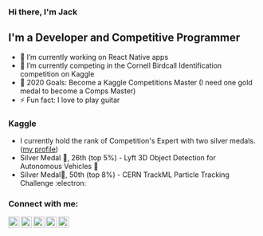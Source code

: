 ### Hi there, I'm Jack

## I'm a Developer and Competitive Programmer
- 🔭 I’m currently working on React Native apps
- 🌱 I’m currently competing in the Cornell Birdcall Identification competition on Kaggle
- 🥅 2020 Goals: Become a Kaggle Competitions Master (I need one gold medal to become a Comps Master)
- ⚡ Fun fact: I love to play guitar

### Kaggle
- I currently hold the rank of Competition's Expert with two silver medals. ([my profile](https://www.kaggle.com/jackvial))
- Silver Medal 🥈, 26th (top 5%) - Lyft 3D Object Detection for Autonomous Vehicles :car:
- Silver Medal🥈, 50th (top 8%) - CERN TrackML Particle Tracking Challenge :electron:

### Connect with me:

[<img align="left" alt="jackvial | LinkedIn" width="22px" src="https://cdn.jsdelivr.net/npm/simple-icons@v3/icons/linkedin.svg" />][linkedin]
[<img align="left" alt="jackvial | Kaggle" width="22px" src="https://cdn.jsdelivr.net/npm/simple-icons@v3/icons/kaggle.svg" />][kaggle]
[<img align="left" alt="jackvial | Instagram" width="22px" src="https://cdn.jsdelivr.net/npm/simple-icons@v3/icons/instagram.svg" />][instagram]
[<img align="left" alt="jackvial | Stackoverflow" width="22px" src="https://cdn.jsdelivr.net/npm/simple-icons@v3/icons/stackoverflow.svg" />][stackoverflow]
[<img align="left" alt="jackvial | Twitter" width="22px" src="https://cdn.jsdelivr.net/npm/simple-icons@v3/icons/twitter.svg" />][twitter]

<br />

[instagram]: https://www.instagram.com/jackvial
[kaggle]: https://www.kaggle.com/jackvial
[twitter]: https://twitter.com/jackvial89
[linkedin]: https://www.linkedin.com/in/jack-vial-a8907987
[stackoverflow]: https://stackoverflow.com/users/2657221/jack-vial

